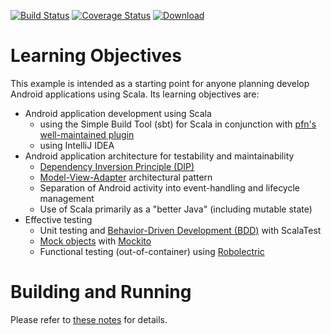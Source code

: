 [![Build Status](https://travis-ci.org/LoyolaChicagoCode/clickcounter-android-scala.svg?branch=master)](https://travis-ci.org/LoyolaChicagoCode/clickcounter-android-scala) 
[![Coverage Status](https://img.shields.io/coveralls/LoyolaChicagoCode/clickcounter-android-scala.svg)](https://coveralls.io/r/LoyolaChicagoCode/clickcounter-android-scala) 
[![Download](https://api.bintray.com/packages/loyolachicagocode/generic/clickcounter-android-scala/images/download.svg) ](https://bintray.com/loyolachicagocode/generic/clickcounter-android-scala/_latestVersion)

# Learning Objectives

This example is intended as a starting point for anyone planning develop
Android applications using Scala. Its learning objectives are:

- Android application development using Scala
    - using the Simple Build Tool (sbt) for Scala in conjunction with 
      [pfn's well-maintained plugin](https://github.com/pfn/android-sdk-plugin)
    - using IntelliJ IDEA
- Android application architecture for testability and maintainability
    - [Dependency Inversion Principle (DIP)](http://en.wikipedia.org/wiki/Dependency_inversion_principle)
    - [Model-View-Adapter](http://en.wikipedia.org/wiki/Model-view-adapter) architectural pattern
    - Separation of Android activity into event-handling and lifecycle management
    - Use of Scala primarily as a "better Java" (including mutable state)
- Effective testing
    - Unit testing and [Behavior-Driven Development (BDD)](http://en.wikipedia.org/wiki/Behavior-driven_development) 
      with ScalaTest
    - [Mock objects](http://en.wikipedia.org/wiki/Mock_object) with [Mockito](http://mockito.googlecode.com/)
    - Functional testing (out-of-container) using [Robolectric](http://robolectric.org/)


# Building and Running

Please refer to [these notes](http://lucoodevcourse.github.io/notes/scalaandroiddev.html) for details.

